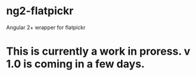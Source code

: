 # ng2-flatpickr
Angular 2+ wrapper for flatpickr

# This is currently a work in proress. v 1.0 is coming in a few days.

